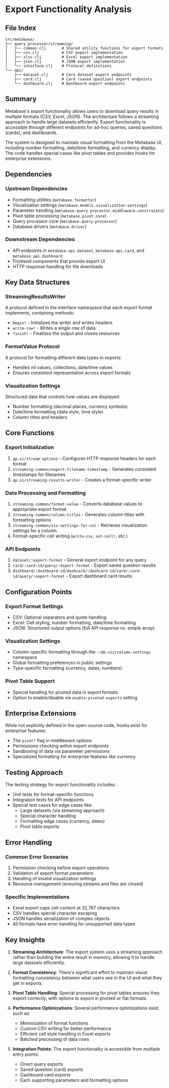 # Export Functionality Analysis

## File Index
```
src/metabase/
├── query_processor/streaming/
│   ├── common.clj       # Shared utility functions for export formats
│   ├── csv.clj          # CSV export implementation
│   ├── xlsx.clj         # Excel export implementation
│   ├── json.clj         # JSON export implementation
│   └── interface.clj    # Protocol definitions
└── api/
    ├── dataset.clj      # Core dataset export endpoints
    ├── card.clj         # Card (saved question) export endpoints
    └── dashboard.clj    # Dashboard export endpoints
```

## Summary

Metabase's export functionality allows users to download query results in multiple formats (CSV, Excel, JSON). The architecture follows a streaming approach to handle large datasets efficiently. Export functionality is accessible through different endpoints for ad-hoc queries, saved questions (cards), and dashboards.

The system is designed to maintain visual formatting from the Metabase UI, including number formatting, date/time formatting, and currency display. The code handles special cases like pivot tables and provides hooks for enterprise extensions.

## Dependencies

### Upstream Dependencies
- Formatting utilities (`metabase.formatter`)
- Visualization settings (`metabase.models.visualization-settings`)
- Parameter handling (`metabase.query-processor.middleware.constraints`)
- Pivot table processing (`metabase.pivot.core`)
- Query processor core (`metabase.query-processor`)
- Database drivers (`metabase.driver`)

### Downstream Dependencies
- API endpoints in `metabase.api.dataset`, `metabase.api.card`, and `metabase.api.dashboard`
- Frontend components that provide export UI
- HTTP response handling for file downloads

## Key Data Structures

### StreamingResultsWriter
A protocol defined in the interface namespace that each export format implements, containing methods:
- `begin!` - Initializes the writer and writes headers
- `write-row!` - Writes a single row of data
- `finish!` - Finalizes the output and closes resources

### FormatValue Protocol
A protocol for formatting different data types in exports:
- Handles nil values, collections, date/time values
- Ensures consistent representation across export formats

### Visualization Settings
Structured data that controls how values are displayed:
- Number formatting (decimal places, currency symbols)
- Date/time formatting (date style, time style)
- Column titles and headers

## Core Functions

### Export Initialization
1. `qp.si/stream-options` - Configures HTTP response headers for each format
2. `streaming-common/export-filename-timestamp` - Generates consistent timestamps for filenames
3. `qp.si/streaming-results-writer` - Creates a format-specific writer

### Data Processing and Formatting
1. `streaming-common/format-value` - Converts database values to appropriate export format
2. `streaming-common/column-titles` - Generates column titles with formatting options
3. `streaming-common/viz-settings-for-col` - Retrieves visualization settings for a column
4. Format-specific cell writing (`write-csv`, `set-cell!`, etc.)

### API Endpoints
1. `dataset/:export-format` - General export endpoint for any query
2. `card/:card-id/query/:export-format` - Export saved question results
3. `dashboard/:dashboard-id/dashcard/:dashcard-id/card/:card-id/query/:export-format` - Export dashboard card results

## Configuration Points

### Export Format Settings
- CSV: Optional separators and quote handling
- Excel: Cell styling, number formatting, date/time formatting
- JSON: Structured output options (full API response vs. simple array)

### Visualization Settings
- Column-specific formatting through the `::mb.viz/column-settings` namespace
- Global formatting preferences in public settings
- Type-specific formatting (currency, dates, numbers)

### Pivot Table Support
- Special handling for pivoted data in export formats
- Option to enable/disable via `enable-pivoted-exports` setting

## Enterprise Extensions
While not explicitly defined in the open-source code, hooks exist for enterprise features:
- The `pivot?` flag in middleware options
- Permissions checking within export endpoints
- Sandboxing of data via parameter permissions
- Specialized formatting for enterprise features like currency

## Testing Approach
The testing strategy for export functionality includes:
- Unit tests for format-specific functions
- Integration tests for API endpoints
- Special test cases for edge cases like:
  - Large datasets (via streaming approach)
  - Special character handling
  - Formatting edge cases (currency, dates)
  - Pivot table exports

## Error Handling

### Common Error Scenarios
1. Permission checking before export operations
2. Validation of export format parameters
3. Handling of invalid visualization settings
4. Resource management (ensuring streams and files are closed)

### Specific Implementations
- Excel export caps cell content at 32,767 characters
- CSV handles special character escaping
- JSON handles serialization of complex objects
- All formats have error handling for unsupported data types

## Key Insights

1. **Streaming Architecture**: The export system uses a streaming approach rather than building the entire result in memory, allowing it to handle large datasets efficiently.

2. **Format Consistency**: There's significant effort to maintain visual formatting consistency between what users see in the UI and what they get in exports.

3. **Pivot Table Handling**: Special processing for pivot tables ensures they export correctly, with options to export in pivoted or flat formats.

4. **Performance Optimizations**: Several performance optimizations exist, such as:
   - Memoization of format functions
   - Custom CSV writing for better performance
   - Efficient cell style handling in Excel exports
   - Batched processing of data rows

5. **Integration Points**: The export functionality is accessible from multiple entry points:
   - Direct query exports
   - Saved question (card) exports
   - Dashboard card exports
   - Each supporting parameters and formatting options